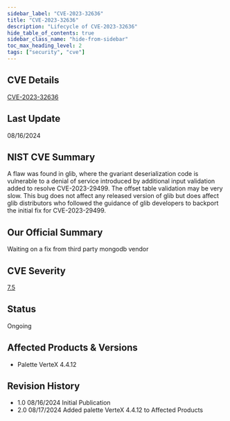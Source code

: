 ```yaml
---
sidebar_label: "CVE-2023-32636"
title: "CVE-2023-32636"
description: "Lifecycle of CVE-2023-32636"
hide_table_of_contents: true
sidebar_class_name: "hide-from-sidebar"
toc_max_heading_level: 2
tags: ["security", "cve"]
---
```


## CVE Details

[CVE-2023-32636](https://nvd.nist.gov/vuln/detail/CVE-2023-32636)

## Last Update

08/16/2024

## NIST CVE Summary

A flaw was found in glib, where the gvariant deserialization code is vulnerable to a denial of service introduced by
additional input validation added to resolve CVE-2023-29499. The offset table validation may be very slow. This bug does
not affect any released version of glib but does affect glib distributors who followed the guidance of glib developers
to backport the initial fix for CVE-2023-29499.

## Our Official Summary

Waiting on a fix from third party mongodb vendor

## CVE Severity

[7.5](https://nvd.nist.gov/vuln/detail/CVE-2023-32636)

## Status

Ongoing

## Affected Products & Versions

- Palette VerteX 4.4.12

## Revision History

- 1.0 08/16/2024 Initial Publication
- 2.0 08/17/2024 Added palette VerteX 4.4.12 to Affected Products
